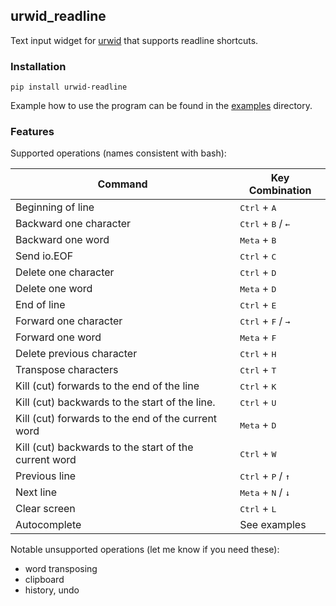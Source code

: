 urwid_readline
----

Text input widget for [urwid](https://github.com/urwid/urwid) that supports
readline shortcuts.

### Installation

`pip install urwid-readline`

Example how to use the program can be found in the
[examples](https://github.com/rr-/urwid_readline/blob/master/example/)
directory.

### Features

Supported operations (names consistent with bash):

| Command                                               | Key Combination                               |
| ----------------------------------------------------- | --------------------------------------------- |
| Beginning of line                                     | <kbd>Ctrl</kbd> + <kbd>A</kbd>                |
| Backward one character                                | <kbd>Ctrl</kbd> + <kbd>B</kbd> / <kbd>←</kbd> |
| Backward one word                                     | <kbd>Meta</kbd> + <kbd>B</kbd>                |
| Send io.EOF                                           | <kbd>Ctrl</kbd> + <kbd>C</kbd>                |
| Delete one character                                  | <kbd>Ctrl</kbd> + <kbd>D</kbd>                |
| Delete one word                                       | <kbd>Meta</kbd> + <kbd>D</kbd>                |
| End of line                                           | <kbd>Ctrl</kbd> + <kbd>E</kbd>                |
| Forward one character                                 | <kbd>Ctrl</kbd> + <kbd>F</kbd> / <kbd>→</kbd> |
| Forward one word                                      | <kbd>Meta</kbd> + <kbd>F</kbd>                |
| Delete previous character                             | <kbd>Ctrl</kbd> + <kbd>H</kbd>                |
| Transpose characters                                  | <kbd>Ctrl</kbd> + <kbd>T</kbd>                |
| Kill (cut) forwards to the end of the line            | <kbd>Ctrl</kbd> + <kbd>K</kbd>                |
| Kill (cut) backwards to the start of the line.        | <kbd>Ctrl</kbd> + <kbd>U</kbd>                |
| Kill (cut) forwards to the end of the current word    | <kbd>Meta</kbd> + <kbd>D</kbd>                |
| Kill (cut) backwards to the start of the current word | <kbd>Ctrl</kbd> + <kbd>W</kbd>                |
| Previous line                                         | <kbd>Ctrl</kbd> + <kbd>P</kbd> / <kbd>↑</kbd> |
| Next line                                             | <kbd>Meta</kbd> + <kbd>N</kbd> / <kbd>↓</kbd> |
| Clear screen                                          | <kbd>Ctrl</kbd> + <kbd>L</kbd>                |
| Autocomplete                                          | See examples                                  |

Notable unsupported operations (let me know if you need these):

- word transposing
- clipboard
- history, undo
